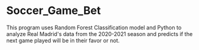 # Soccer_Game_Bet
This program uses Random Forest Classification model and Python to analyze Real Madrid's data from the 2020-2021 season and predicts if the next game played will be in their favor or not.
